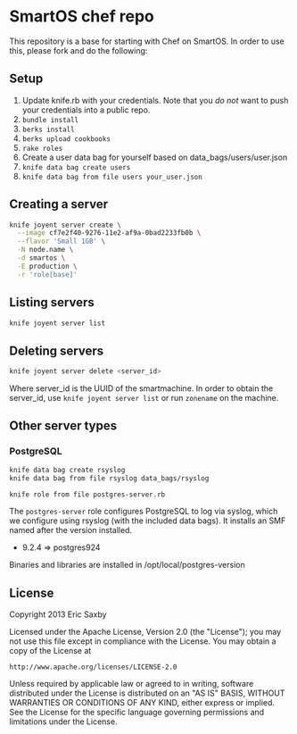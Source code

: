SmartOS chef repo
=================

This repository is a base for starting with Chef on SmartOS. In
order to use this, please fork and do the following:

## Setup

1. Update knife.rb with your credentials. Note that you *do not*
   want to push your credentials into a public repo.
2. `bundle install`
3. `berks install`
4. `berks upload cookbooks`
5. `rake roles`
6. Create a user data bag for yourself based on
   data_bags/users/user.json
7. `knife data bag create users`
8. `knife data bag from file users your_user.json`

## Creating a server

```bash
knife joyent server create \
  --image cf7e2f40-9276-11e2-af9a-0bad2233fb0b \
  --flavor 'Small 1GB' \
  -N node.name \
  -d smartos \
  -E production \
  -r 'role[base]'
```

## Listing servers

```bash
knife joyent server list
```

## Deleting servers

```bash
knife joyent server delete <server_id>
```

Where server_id is the UUID of the smartmachine. In order to obtain
the server_id, use `knife joyent server list` or run `zonename` on
the machine. 

## Other server types

### PostgreSQL

```bash
knife data bag create rsyslog
knife data bag from file rsyslog data_bags/rsyslog

knife role from file postgres-server.rb
```

The `postgres-server` role configures PostgreSQL to log via syslog,
which we configure using rsyslog (with the included data bags). 
It installs an SMF named after the version installed.

* 9.2.4 => postgres924

Binaries and libraries are installed in /opt/local/postgres-version

## License

Copyright 2013 Eric Saxby

Licensed under the Apache License, Version 2.0 (the "License");
you may not use this file except in compliance with the License.
You may obtain a copy of the License at

    http://www.apache.org/licenses/LICENSE-2.0

Unless required by applicable law or agreed to in writing, software
distributed under the License is distributed on an "AS IS" BASIS,
WITHOUT WARRANTIES OR CONDITIONS OF ANY KIND, either express or implied.
See the License for the specific language governing permissions and
limitations under the License.

